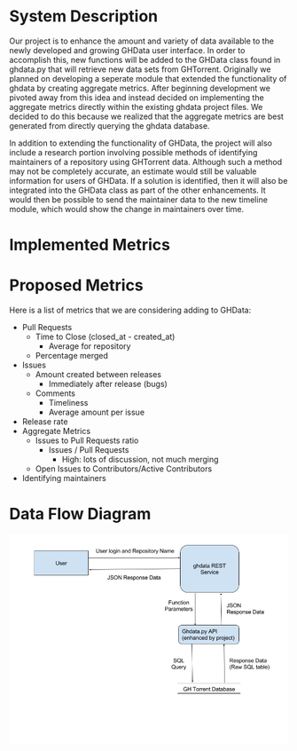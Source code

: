 # System Description
Our project is to enhance the amount and variety of data available to the newly developed and growing GHData user interface.
In order to accomplish this, new functions will be added to the GHData class found in ghdata.py that will retrieve new data sets from GHTorrent.
Originally we planned on developing a seperate module that extended the functionality of ghdata by creating aggregate metrics. After beginning development we pivoted away from this idea and instead decided on implementing the aggregate metrics directly within the existing ghdata project files. We decided to do this because we realized that the aggregate metrics are best generated from directly querying the ghdata database. 


In addition to extending the functionality of GHData, the project will also include a research portion involving possible methods of identifying maintainers of a repository using GHTorrent data.
Although such a method may not be completely accurate, an estimate would still be valuable information for users of GHData.
If a solution is identified, then it will also be integrated into the GHData class as part of the other enhancements.
It would then be possible to send the maintainer data to the new timeline module, which would show the change in maintainers over time.

# Implemented Metrics

# Proposed Metrics
Here is a list of metrics that we are considering adding to GHData:
* Pull Requests
    * Time to Close (closed_at - created_at)
        * Average for repository
    * Percentage merged
* Issues
    * Amount created between releases
        * Immediately after release (bugs)
    * Comments
        * Timeliness
        * Average amount per issue
* Release rate
* Aggregate Metrics
    * Issues to Pull Requests ratio
        * Issues / Pull Requests
            * High: lots of discussion, not much merging
    * Open Issues to Contributors/Active Contributors
* Identifying maintainers
            

# Data Flow Diagram
![Data Flow Diagram](Data%20Flow%20Diagram%20Revised.png "Data Flow Diagram")
